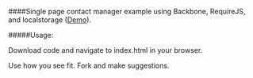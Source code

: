 ####Single page contact manager example using Backbone, RequireJS, and localstorage (<a href="http://code.ryanricard.com/backbone-requirejs-contactmanager-example">Demo</a>).

#####Usage:

Download code and navigate to index.html in your browser.

Use how you see fit. Fork and make suggestions.